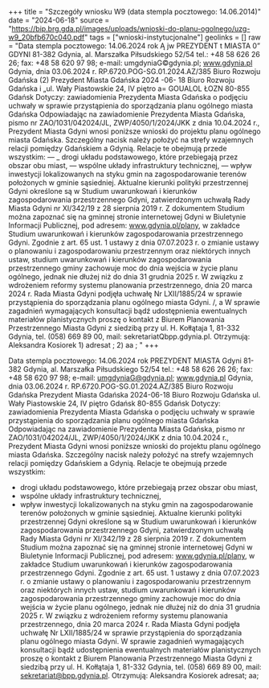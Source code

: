 +++
title = "Szczegóły wniosku W9 (data stempla pocztowego: 14.06.2014)"
date = "2024-06-18"
source = "https://bip.brg.gda.pl/images/uploads/wnioski-do-planu-ogolnego/uzg-w9_20bfb670c040.pdf"
tags = ["wnioski-instytucjonalne"]
geolinks = []
raw = "Data stempla pocztowego: 14.06.2024 rok Ą jw PREZYDENT t MIASTA 0” GDYNI 81-382 Gdynia, al. Marszałka Piłsudskiego 52/54 tel.: +48 58 626 26 26; fax: +48 58 620 97 98; e-mail: umgdyniaG©gdynia.pl; www.gdynia.pl Gdynia, dnia 03.06.2024 r. RP.6720.POG-SG.01.2024.AZ/385 Biuro Rozwoju Gdańska  (2)  Prezydent Miasta Gdańska 2024 -06- 18  Biuro Rozwoju Gdańska  i „ul. Wały Piastowskie 24, IV piętro a= GOUALOL ŁOZN 80-855 Gdańsk Dotyczy: zawiadomienia Prezydenta Miasta Gdańska o podjęciu uchwały w sprawie  przystąpienia do sporządzania planu ogólnego miasta Gdańska  Odpowiadając na zawiadomienie Prezydenta Miasta Gdańska, pismo nr ZAO/1031/042024/JL, ZWP/4050/1/2024/JKK z dnia 10.04.2024 r., Prezydent Miasta Gdyni wnosi poniższe wnioski do projektu planu ogólnego miasta Gdańska.  Szczególny nacisk należy położyć na strefy wzajemnych relacji pomiędzy Gdańskiem  a Gdynią. Relacje te obejmują przede wszystkim: — _ drogi układu podstawowego, które przebiegają przez obszar obu miast,  — wspólne układy infrastruktury technicznej, — wpływ inwestycji lokalizowanych na styku gmin na zagospodarowanie terenów położonych w gminie sąsiedniej. Aktualne kierunki polityki przestrzennej Gdyni określone są w Studium uwarunkowań i kierunków zagospodarowania przestrzennego Gdyni, zatwierdzonym uchwałą Rady Miasta Gdyni nr XI/342/19 z 28 sierpnia 2019 r. Z dokumentem Studium można  zapoznać się na gminnej stronie internetowej Gdyni w Biuletynie Informacji Publicznej,  pod adresem: www.gdynia.pl/plany, w zakładce Studium uwarunkowań i kierunków  zagospodarowania przestrzennego Gdyni. Zgodnie z art. 65 ust. 1 ustawy z dnia  07.07.2023 r. o zmianie ustawy o planowaniu i zagospodarowaniu przestrzennym oraz niektórych innych ustaw, studium uwarunkowań i kierunków zagospodarowania przestrzennego gminy zachowuje moc do dnia wejścia w życie planu ogólnego, jednak nie dłużej niż do dnia 31 grudnia 2025 r. W związku z wdrożeniem reformy systemu  planowania przestrzennego, dnia 20 marca 2024 r. Rada Miasta Gdyni podjęła uchwałę Nr LXII/1885/24 w sprawie przystąpienia do sporządzania planu ogólnego  miasta Gdyni. /, a W sprawie zagadnień wymagających konsultacji bądź udostępnienia ewentualnych  materiałów planistycznych proszę o kontakt z Biurem Planowania Przestrzennego  Miasta Gdyni z siedzibą przy ul. H. Kołłątaja 1, 81-332 Gdynia, tel. (058) 669 89 00,  mail: sekretariatQbpp.gdynia.pl. Otrzymują: Aleksandra Kosiorek 1) adresat ; 2) aa ; "
+++

Data stempla pocztowego: 14.06.2024 rok
PREZYDENT
MIASTA Gdyni
81-382 Gdynia, al. Marszałka Piłsudskiego 52/54
tel.: +48 58 626 26 26; fax: +48 58 620 97 98; e-mail: umgdyniaG@gdynia.pl; www.gdynia.pl
Gdynia, dnia 03.06.2024 r.
RP.6720.POG-SG.01.2024.AZ/385
Biuro Rozwoju Gdańska
Prezydent Miasta Gdańska
2024-06-18 Biuro Rozwoju Gdańska
ul. Wały Piastowskie 24, IV piętro
Gdańsk 80-855 Gdańsk
Dotyczy: zawiadomienia Prezydenta Miasta Gdańska o podjęciu uchwały w sprawie przystąpienia do sporządzania planu ogólnego miasta Gdańska
Odpowiadając na zawiadomienie Prezydenta Miasta Gdańska, pismo nr ZAO/1031/042024/JL, ZWP/4050/1/2024/JKK z dnia 10.04.2024 r., Prezydent
Miasta Gdyni wnosi poniższe wnioski do projektu planu ogólnego miasta Gdańska.
Szczególny nacisk należy położyć na strefy wzajemnych relacji pomiędzy Gdańskiem
a Gdynią. Relacje te obejmują przede wszystkim:
- drogi układu podstawowego, które przebiegają przez obszar obu miast,
- wspólne układy infrastruktury technicznej,
- wpływ inwestycji lokalizowanych na styku gmin na zagospodarowanie terenów położonych w gminie sąsiedniej.
Aktualne kierunki polityki przestrzennej Gdyni określone są w Studium uwarunkowań
i kierunków zagospodarowania przestrzennego Gdyni, zatwierdzonym uchwałą Rady Miasta Gdyni nr XI/342/19 z 28 sierpnia 2019 r. Z dokumentem Studium można
zapoznać się na gminnej stronie internetowej Gdyni w Biuletynie Informacji Publicznej, pod adresem: www.gdynia.pl/plany, w zakładce Studium uwarunkowań i kierunków zagospodarowania przestrzennego Gdyni. Zgodnie z art. 65 ust. 1 ustawy z dnia
07.07.2023 r. o zmianie ustawy o planowaniu i zagospodarowaniu przestrzennym oraz niektórych innych ustaw, studium uwarunkowań i kierunków zagospodarowania przestrzennego gminy zachowuje moc do dnia wejścia w życie planu ogólnego, jednak nie dłużej niż do dnia 31 grudnia 2025 r. W związku z wdrożeniem reformy systemu planowania przestrzennego, dnia 20 marca 2024 r. Rada Miasta Gdyni podjęła uchwałę Nr LXII/1885/24 w sprawie przystąpienia do sporządzania planu ogólnego miasta Gdyni.
W sprawie zagadnień wymagających konsultacji bądź udostępnienia ewentualnych materiałów planistycznych proszę o kontakt z Biurem Planowania Przestrzennego Miasta Gdyni z siedzibą przy ul. H. Kołłątaja 1, 81-332 Gdynia, tel. (058) 669 89 00, mail: sekretariat@bpp.gdynia.pl.
Otrzymują: Aleksandra Kosiorek
adresat;
aa;


